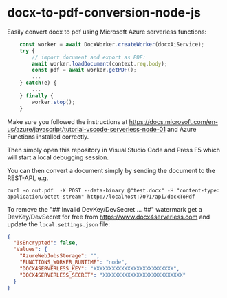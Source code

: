 # docx-to-pdf-conversion-node-js
Easily convert docx to pdf using Microsoft Azure serverless functions:

```javascript
    const worker = await DocxWorker.createWorker(docxAiService);
    try {
        // import document and export as PDF:
        await worker.loadDocument(context.req.body);
        const pdf = await worker.getPDF();
        ...
    } catch(e) {
        ...
    } finally {
        worker.stop();
    }
```

Make sure you followed the instructions at https://docs.microsoft.com/en-us/azure/javascript/tutorial-vscode-serverless-node-01 and Azure Functions installed correctly.

Then simply open this repository in Visual Studio Code and Press F5 which will start a local debugging session.

You can then convert a document simply by sending the document to the REST-API, e.g.

```
curl -o out.pdf  -X POST --data-binary @"test.docx" -H "content-type: application/octet-stream" http://localhost:7071/api/docxToPdf
```

To remove the "## Invalid DevKey/DevSecret ... ##" watermark get a DevKey/DevSecret for free from https://www.docx4serverless.com and update the `local.settings.json` file:

```json
{
  "IsEncrypted": false,
  "Values": {
    "AzureWebJobsStorage": "",
    "FUNCTIONS_WORKER_RUNTIME": "node",
    "DOCX4SERVERLESS_KEY": "XXXXXXXXXXXXXXXXXXXXXXXXXX",
    "DOCX4SERVERLESS_SECRET": "XXXXXXXXXXXXXXXXXXXXXXXXXX"
  }
}
```



